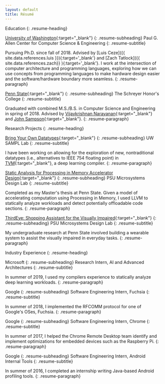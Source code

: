 ```yaml
---
layout: default
title: Résumé
---
```


Education
{: .resume-heading}

[University of Washington](https://uw.edu){:target="_blank"}
{: .resume-subheading}
Paul G. Allen Center for Computer Science & Engineering
{: .resume-subtitle}

Pursuing Ph.D. since fall of 2018. Advised by [Luis Ceze]({{ site.data.references.luis }}){:target='_blank'} and [Zach Tatlock]({{ site.data.references.zach}} ){:target='_blank'}. I work at the intersection of computer architecture and programming languages, exploring how we can use concepts from programming languages to make hardware design easier and the software/hardware boundary more seamless.
{: .resume-paragraph}

[Penn State](https://shc.psu.edu){:target="_blank"}
{: .resume-subheading}
The Schreyer Honor's College
{: .resume-subtitle}

Graduated with combined M.S./B.S. in Computer Science and Engineering in spring of 2018. Advised by [Vijaykrishnan Narayanan](https://vijay565.wixsite.com/vijay){:target="_blank"} and [John Sampson](http://www.cse.psu.edu/~jms1257/){:target="_blank"}.
{: .resume-paragraph}



Research Projects
{: .resume-heading}

[Bring Your Own Datatypes](){:target="_blank"}
{: .resume-subheading}
UW SAMPL Lab
{: .resume-subtitle}

I have been working on allowing for the exploration of new, nontraditional datatypes (i.e., alternatives to IEEE 754 floating point) in [TVM](https://tvm.ai){:target="_blank"}, a deep learning compiler.
{: .resume-paragraph}

[Static Analysis for Processing in Memory Accelerator Design](https://honors.libraries.psu.edu/catalog/5137hfs5022){:target="_blank"}
{: .resume-subheading}
PSU Microsystems Design Lab
{: .resume-subtitle}

Completed as my Master's thesis at Penn State. Given a model of accelerating computation using Processing in Memory, I used LLVM to statically analyze workloads and detect potentially offloadable code sections.
{: .resume-paragraph}

[ThirdEye: Shopping Assistant for the Visually Impaired](https://www.computer.org/csdl/magazine/co/2017/02/mco2017020016/13rRUypp5bF){:target="_blank"}
{: .resume-subheading}
PSU Microsystems Design Lab
{: .resume-subtitle}

My undergraduate research at Penn State involved building a wearable system to assist the visually impaired in everyday tasks.
{: .resume-paragraph}

Industry Experience 
{: .resume-heading}

Microsoft
{: .resume-subheading}
Research Intern, AI and Advanced Architectures
{: .resume-subtitle}

In summer of 2019, I used my compilers experience to statically analyze deep learning workloads.
{: .resume-paragraph}

Google
{: .resume-subheading}
Software Engineering Intern, Fuchsia
{: .resume-subtitle}

In summer of 2018, I implemented the RFCOMM protocol for one of Google's OSes, Fuchsia.
{: .resume-paragraph}

Google
{: .resume-subheading}
Software Engineering Intern, Chrome
{: .resume-subtitle}

In summer of 2017, I helped the Chrome Remote Desktop team identify and implement optimizations for embedded devices such as the Raspberry Pi.
{: .resume-paragraph}

Google
{: .resume-subheading}
Software Engineering Intern, Android Internal Tools
{: .resume-subtitle}

In summer of 2016, I completed an internship writing Java-based Android profiling tools.
{: .resume-paragraph}
